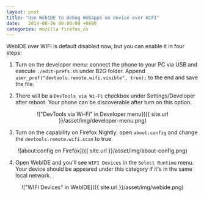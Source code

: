```yaml
---
layout: post
title: "Use WebIDE to debug Webapps on device over WIFI"
date:   2014-08-26 00:00:00 +0800
categories: mozilla firefox_os
---
```


WebIDE over WIFI is default disabled now, but you can enable it in four steps:

1. Turn on the developer menu: connect the phone to your PC via USB and execute `./edit-prefs.sh` under B2G folder. Append `user_pref("devtools.remote.wifi.visible", true);` to the end and save the file.

2. There will be a `DevTools via Wi-Fi` checkbox under Settings/Developer after reboot. Your phone can be discoverable after turn on this option.

<div style="text-align:center" markdown="1">
!["DevTools via Wi-Fi" in Developer menu]({{ site.url }}/asset/img/developer-menu.png)
</div>

3. Turn on the capability on Firefox Nightly: open `about:config` and change the `devtools.remote.wifi.scan` to true.

<div style="text-align:center" markdown="1">
![about:config on Firefox]({{ site.url }}/asset/img/about-config.png)
</div>

4. Open WebIDE and you'll see `WIFI Devices` in the `Select Runtime` menu. Your device should be appeared under this category if it's in the same local network.

<div style="text-align:center" markdown="1">
!["WIFI Devices" in WebIDE]({{ site.url }}/asset/img/webide.png)
</div>
